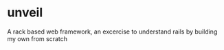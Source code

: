 unveil
======

A rack based web framework, an excercise to understand rails by building my own from scratch